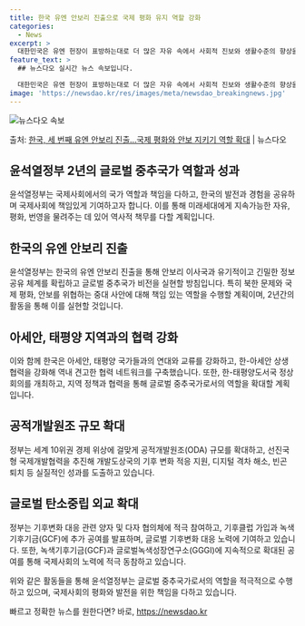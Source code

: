 ```yaml
---
title: 한국 유엔 안보리 진출으로 국제 평화 유지 역할 강화
categories:
  - News
excerpt: >
  대한민국은 유엔 헌장이 표방하는대로 더 많은 자유 속에서 사회적 진보와 생활수준의 향상을 촉진하기 위해 국제…
feature_text: >
  ## 뉴스다오 실시간 뉴스 속보입니다.

  대한민국은 유엔 헌장이 표방하는대로 더 많은 자유 속에서 사회적 진보와 생활수준의 향상을 촉진하기 위해 국제…
image: 'https://newsdao.kr/res/images/meta/newsdao_breakingnews.jpg'
---
```


![뉴스다오 속보](https://newsdao.kr/res/images/meta/newsdao_breakingnews.jpg)

<p>출처: <a href="https://newsdao.kr/3777" rel="dofollow">한국, 세 번째 유엔 안보리 진출…국제 평화와 안보 지키기 역할 확대</a> | 뉴스다오</p>

<h2 data-ke-size="size26">윤석열정부 2년의 글로벌 중추국가 역할과 성과</h2>
윤석열정부는 국제사회에서의 국가 역할과 책임을 다하고, 한국의 발전과 경험을 공유하며 국제사회에 책임있게 기여하고자 합니다. 이를 통해 미래세대에게 지속가능한 자유, 평화, 번영을 물려주는 데 있어 역사적 책무를 다할 계획입니다.

<p data-ke-size="size16"></p>

<h2 data-ke-size="size24">한국의 유엔 안보리 진출</h2>
윤석열정부는 한국의 유엔 안보리 진출을 통해 안보리 이사국과 유기적이고 긴밀한 정보 공유 체계를 확립하고 글로벌 중추국가 비전을 실현할 방침입니다. 특히 북한 문제와 국제 평화, 안보를 위협하는 중대 사안에 대해 책임 있는 역할을 수행할 계획이며, 2년간의 활동을 통해 이를 실현할 것입니다.

<p data-ke-size="size16"></p>

<h2 data-ke-size="size24">아세안, 태평양 지역과의 협력 강화</h2>
이와 함께 한국은 아세안, 태평양 국가들과의 연대와 교류를 강화하고, 한-아세안 상생협력을 강화해 역내 견고한 협력 네트워크를 구축했습니다. 또한, 한-태평양도서국 정상회의를 개최하고, 지역 정책과 협력을 통해 글로벌 중추국가로서의 역할을 확대할 계획입니다.

<p data-ke-size="size16"></p>

<h2 data-ke-size="size24">공적개발원조 규모 확대</h2>
정부는 세계 10위권 경제 위상에 걸맞게 공적개발원조(ODA) 규모를 확대하고, 선진국형 국제개발협력을 추진해 개발도상국의 기후 변화 적응 지원, 디지털 격차 해소, 빈곤 퇴치 등 실질적인 성과를 도출하고 있습니다.

<p data-ke-size="size16"></p>

<h2 data-ke-size="size24">글로벌 탄소중립 외교 확대</h2>
정부는 기후변화 대응 관련 양자 및 다자 협의체에 적극 참여하고, 기후클럽 가입과 녹색기후기금(GCF)에 추가 공여를 발표하며, 글로벌 기후변화 대응 노력에 기여하고 있습니다. 또한, 녹색기후기금(GCF)과 글로벌녹색성장연구소(GGGI)에 지속적으로 확대된 공여를 통해 국제사회의 노력에 적극 동참하고 있습니다.

<p data-ke-size="size16"></p>

위와 같은 활동들을 통해 윤석열정부는 글로벌 중추국가로서의 역할을 적극적으로 수행하고 있으며, 국제사회의 평화와 발전을 위한 책임을 다하고 있습니다. 

빠르고 정확한 뉴스를 원한다면? 바로, <a href="https://newsdao.kr" rel="dofollow">https://newsdao.kr</a>


